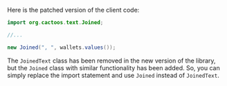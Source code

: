 Here is the patched version of the client code:
```java
import org.cactoos.text.Joined;

//...

new Joined(", ", wallets.values());
```
The `JoinedText` class has been removed in the new version of the library, but the `Joined` class with similar functionality has been added. So, you can simply replace the import statement and use `Joined` instead of `JoinedText`.